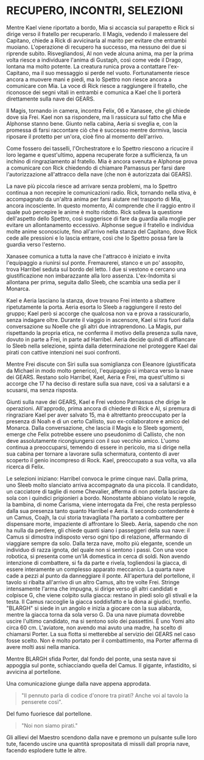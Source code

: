 # RECUPERO, INCONTRI, SELEZIONI

Mentre Kael viene riportato a bordo, Mia si accascia sul parapetto e Rick si dirige verso il fratello per recuperarlo. Il Magis, vedendo il malessere del Capitano, chiede a Rick di avvicinarla al marito per evitare che entrambi muoiano. L'operazione di recupero ha successo, ma nessuno dei due si riprende subito.
Risvegliandosi, Al non vede alcuna anima, ma per la prima volta riesce a individuare l'anima di Gustaph, così come vede il Drago, lontana ma molto potente. La creatura runica prova a contattare l'ex-Capitano, ma il suo messaggio si perde nel vuoto. Fortunatamente riesce ancora a muovere mani e piedi, ma lo Spettro non riesce ancora a comunicare con Mia. La voce di Rick riesce a raggiungere il fratello, che riconosce dei segni vitali in entrambi e comunica a Kael che li porterà direttamente sulla nave dei GEARS.

Il Magis, tornando in camera, incontra Felix, 06 e Xanasee, che gli chiede dove sia Frei. Kael non sa rispondere, ma li rassicura sul fatto che Mia e Alphonse stanno bene. Giunto nella cabina, Aeria si sveglia e, con la promessa di farsi raccontare ciò che è successo mentre dormiva, lascia riposare il protetto per un'ora, cioè fino al momento dell'arrivo.

Come fossero dei tasselli, l'Orchestratore e lo Spettro riescono a ricucire il loro legame e quest'ultimo, appena recuperate forze a sufficienza, fa un inchino di ringraziamento al fratello. Mia è ancora svenuta e Alphonse prova a comunicare con Rick chiedendo di chiamare Parnassus per farsi dare l'autorizzazione all'attracco della nave (che non è autorizzata dai GEARS).

La nave più piccola riesce ad arrivare senza problemi, ma lo Spettro continua a non recepire le comunicazioni radio.
Rick, tornando nella stiva, è accompagnato da un'altra anima per farsi aiutare nel trasporto di Mia, ancora incosciente.
In questo momento, Al comprende che il raggio entro il quale può percepire le anime è molto ridotto.
Rick solleva la questione dell'aspetto dello Spettro, così suggerisce di fare da guardia alla moglie per evitare un allontanamento eccessivo.
Alphonse segue il fratello e individua molte anime sconosciute, fino all'arrivo nella stanza del Capitano, dove Rick cede alle pressioni e lo lascia entrare, così che lo Spettro possa fare la guardia verso l'esterno.

Xanasee comunica a tutta la nave che l'attracco è iniziato e invita l'equipaggio a riunirsi sul ponte. Fremaurerei, stanco e un po' assopito, trova Harribel seduta sul bordo del letto.
I due si vestono e cercano una giustificazione non imbarazzante alla loro assenza. L'ex-Indomita si allontana per prima, seguita dallo Sleeb, che scambia una sedia per il Monarca.

Kael e Aeria lasciano la stanza, dove trovano Frei intento a sbattere ripetutamente la porta. Aeria esorta lo Sleeb a raggiungere il resto del gruppo; Kael però si accorge che qualcosa non va e prova a rassicurarlo, senza indagare oltre. Durante il viaggio in ascensore, Kael si tira fuori dalla conversazione su Noelle che gli altri due intraprendono. La Magis, pur rispettando la propria etica, ne conferma il motivo della presenza sulla nave, dovuto in parte a Frei, in parte ad Harribel. Aeria decide quindi di affiancare lo Sleeb nella selezione, spinta dalla determinazione nel proteggere Kael dai pirati con cattive intenzioni nei suoi confronti.

Mentre Frei discute con Siri sulla sua somiglianza con Eleanore (giustificata da Michael in modo molto generico), l'equipaggio si imbarca verso la nave dei GEARS.
Restano solo Harribel, Kael, Aeria e Frei, ma quest'ultimo si accorge che 17 ha deciso di restare sulla sua nave, così va a salutarsi e a scusarsi, ma senza risposta.

Giunti sulla nave dei GEARS, Kael e Frei vedono Parnassus che dirige le operazioni. All'approdo, prima ancora di chiedere di Rick e Al, si premura di ringraziare Kael per aver salvato 15, ma è altrettanto preoccupato per la presenza di Noah e di un certo Callisto, suo ex-collaboratore e amico del Monarca. Dalla conversazione, che lascia il Magis e lo Sleeb sgomenti, emerge che Felix potrebbe essere uno pseudonimo di Callisto, che non deve assolutamente ricongiungersi con il suo vecchio amico. L'uomo continua a preoccuparsi, temendo di essere in pericolo, ma si dirige nella sua cabina per tornare a lavorare sulla schermatura, contento di aver scoperto il genio incompreso di Rock. Kael, preoccupato a sua volta, va alla ricerca di Felix.

Le selezioni iniziano: Harribel convoca le prime cinque navi.
Dalla prima, uno Sleeb molto slanciato arriva accompagnato da una piccola. Il candidato, un cacciatore di taglie di nome Chevalier, afferma di non poterla lasciare da sola con i quindici prigionieri a bordo. Nonostante abbiano violato le regole, la bambina, di nome Carisma, viene interrogata da Frei, che resta perplesso dalla sua presenza tanto quanto Harribel e Aeria.
Il secondo contendente è un Camus, Coajh, la cui storia travagliata l'ha portato a combattere per dispensare morte, impaziente di affrontare lo Sleeb. Aeria, sapendo che non ha nulla da perdere, gli chiede quanti siano i passeggeri della sua nave: il Camus si dimostra indisposto verso ogni tipo di relazione, affermando di viaggiare sempre da solo.
Dalla terza nave, molto più elegante, scende un individuo di razza ignota, del quale non si sentono i passi. Con una voce robotica, si presenta come un'IA domestica in cerca di soldi. Non avendo intenzione di combattere, si fa da parte e rivela, togliendosi la giacca, di essere interamente un complesso apparato meccanico.
La quarta nave cade a pezzi al punto da danneggiare il ponte. All'apertura del portellone, il tavolo si ribalta all'arrivo di un altro Camus, alto tre volte Frei. Stringe intensamente l'arma che impugna, si dirige verso gli altri candidati e colpisce G, che viene colpito sulla giacca: restano in piedi solo gli stivali e la testa. Il Camus raccoglie la giacca soddisfatto e la dona ai giudici, tronfio. "BLARGH" si siede in un angolo e inizia a giocare con la sua alabarda, mentre la giacca torna da sola verso G.
Da una nave piumata dovrebbe uscire l'ultimo candidato, ma si sentono solo dei passettini. È uno Yomi alto circa 60 cm. L'aviatore, non avendo mai avuto una madre, ha scelto di chiamarsi Porter. La sua flotta si metterebbe al servizio dei GEARS nel caso fosse scelto. Non è molto portato per il combattimento, ma Porter afferma di avere molti assi nella manica.

Mentre BLARGH sfida Porter, dal fondo del ponte, una sesta nave si appoggia sul ponte, schiacciando quella del Camus. Il gigante, infastidito, si avvicina al portellone.

Una comunicazione giunge dalla nave appena approdata. 

>"Il pennuto parla di codice d'onore tra pirati? Anche voi al tavolo la penserete così".

Del fumo fuoriesce dal portellone.

>"Noi non siamo pirati."

Gli allievi del Maestro scendono dalla nave e premono un pulsante sulle loro tute, facendo uscire una quantità spropositata di missili dall propria nave, facendo esplodere tutte le altre.

